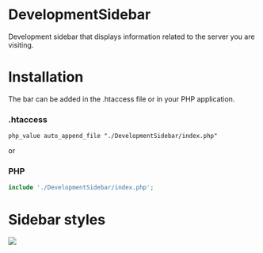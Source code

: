 # DevelopmentSidebar

Development sidebar that displays information related to the server you are visiting.

# Installation

The bar can be added in the .htaccess file or in your PHP application.

### .htaccess
```htaccess
php_value auto_append_file "./DevelopmentSidebar/index.php"
```
or
### PHP
```PHP
include './DevelopmentSidebar/index.php';
```

# Sidebar styles
<img src="https://img.sshort.net/i/LqJ3.png">
